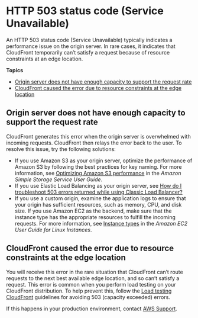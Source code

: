 # HTTP 503 status code \(Service Unavailable\)<a name="http-503-service-unavailable"></a>

An HTTP 503 status code \(Service Unavailable\) typically indicates a performance issue on the origin server\. In rare cases, it indicates that CloudFront temporarily can’t satisfy a request because of resource constraints at an edge location\.

**Topics**
+ [Origin server does not have enough capacity to support the request rate](#http-503-service-unavailable-not-enough-origin-capacity)
+ [CloudFront caused the error due to resource constraints at the edge location](#http-503-service-unavailable-limited-resources-at-edge-location)

## Origin server does not have enough capacity to support the request rate<a name="http-503-service-unavailable-not-enough-origin-capacity"></a>

CloudFront generates this error when the origin server is overwhelmed with incoming requests\. CloudFront then relays the error back to the user\. To resolve this issue, try the following solutions:
+ If you use Amazon S3 as your origin server, optimize the performance of Amazon S3 by following the best practices for key naming\. For more information, see [Optimizing Amazon S3 performance](https://docs.aws.amazon.com/AmazonS3/latest/userguide/optimizing-performance.html) in the *Amazon Simple Storage Service User Guide*\.
+ If you use Elastic Load Balancing as your origin server, see [How do I troubleshoot 503 errors returned while using Classic Load Balancer?](http://aws.amazon.com/premiumsupport/knowledge-center/503-error-classic/)
+ If you use a custom origin, examine the application logs to ensure that your origin has sufficient resources, such as memory, CPU, and disk size\. If you use Amazon EC2 as the backend, make sure that the instance type has the appropriate resources to fulfill the incoming requests\. For more information, see [Instance types](https://docs.aws.amazon.com/AWSEC2/latest/UserGuide/instance-types.html) in the *Amazon EC2 User Guide for Linux Instances*\.

## CloudFront caused the error due to resource constraints at the edge location<a name="http-503-service-unavailable-limited-resources-at-edge-location"></a>

You will receive this error in the rare situation that CloudFront can’t route requests to the next best available edge location, and so can’t satisfy a request\. This error is common when you perform load testing on your CloudFront distribution\. To help prevent this, follow the [Load testing CloudFront](load-testing.md) guidelines for avoiding 503 \(capacity exceeded\) errors\.

If this happens in your production environment, contact [AWS Support](https://console.aws.amazon.com/support/home#/)\.